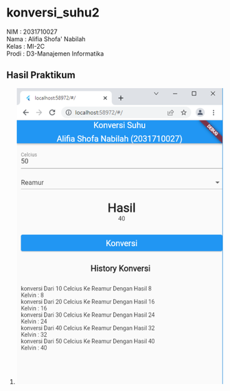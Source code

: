 # konversi_suhu2

NIM     : 2031710027 <br /> Nama    : Alifia Shofa' Nabilah <br /> Kelas   : MI-2C <br /> Prodi   : D3-Manajemen Informatika

## Hasil Praktikum
1. ![Screenshot Dashboard Oracle](img/schot1.png)
